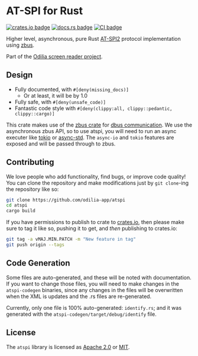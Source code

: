 # AT-SPI for Rust

[![crates.io badge](https://img.shields.io/crates/v/atspi)](https://crates.io/crates/atspi)
[![docs.rs badge](https://docs.rs/atspi/badge.svg)](https://docs.rs/atspi)
[![CI badge](https://github.com/odilia-app/atspi/actions/workflows/ci.yml/badge.svg)](https://github.com/odilia-app/atspi/actions/workflows/ci.yml)

Higher level, asynchronous, pure Rust [AT-SPI2](https://www.freedesktop.org/wiki/Accessibility/AT-SPI2/) protocol implementation using
[zbus](https://crates.io/crates/zbus).

Part of the [Odilia screen reader project](https://odilia.app).

## Design

* Fully documented, with `#[deny(missing_docs)]`
	* Or at least, it will be by 1.0
* Fully safe, with `#[deny(unsafe_code)]`
* Fantastic code style with `#[deny(clippy:all, clippy::pedantic, clippy::cargo)]`

This crate makes use of the
[zbus crate](https://crates.io/crates/zbus) for
[dbus communication](https://www.freedesktop.org/wiki/Software/dbus/).
We use the asynchronous zbus API, so to use atspi, you will need to run an async executer like
[tokio](https://crates.io/crates/tokio) or
[async-std](https://crates.io/crates/async-std).
The `async-io` and `tokio` features are exposed and will be passed through to zbus.

## Contributing

We love people who add functionality, find bugs, or improve code quality!
You can clone the repository and make modifications just by `git clone`-ing the repository like so:

```bash
git clone https://github.com/odilia-app/atspi
cd atspi
cargo build
```

If you have permissions to publish to crate to [crates.io](https://crates.io/),
then please make sure to tag it like so, pushing it to get, and *then* publishing to crates.io:

```bash
git tag -a vMAJ.MIN.PATCH -m "New feature in tag"
git push origin --tags
```

## Code Generation

Some files are auto-generated, and these will be noted with documentation.
If you want to change those files, you will need to make changes in the `atspi-codegen` binaries, since any changes in the files will be overwritten when the XML is updates and the .rs files are re-generated.

Currently, only one file is 100% auto-generated: `identify.rs`; and it was generated with the `atspi-codegen/target/debug/identify` file.

## License

The `atspi` library is licensed as [Apache 2.0](https://www.apache.org/licenses/LICENSE-2.0.html) or [MIT](https://mit-license.org/).
